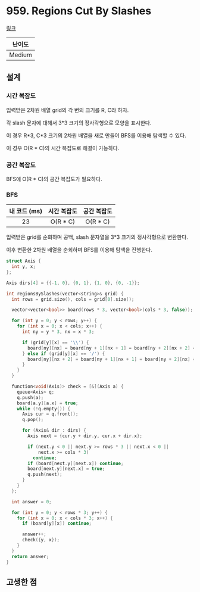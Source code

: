 # 959. Regions Cut By Slashes

[링크](https://leetcode.com/problems/regions-cut-by-slashes/description/)

| 난이도 |
| :----: |
| Medium |

## 설계

### 시간 복잡도

입력받은 2차원 배열 grid의 각 변의 크기를 R, C라 하자.

각 slash 문자에 대해서 3\*3 크기의 정사각형으로 모양을 표시한다.

이 경우 R\*3, C\*3 크기의 2차원 배열을 새로 만들어 BFS를 이용해 탐색할 수 있다.

이 경우 O(R \* C)의 시간 복잡도로 해결이 가능하다.

### 공간 복잡도

BFS에 O(R \* C)의 공간 복잡도가 필요하다.

### BFS

| 내 코드 (ms) | 시간 복잡도 | 공간 복잡도 |
| :----------: | :---------: | :---------: |
|      23      |  O(R \* C)  |  O(R \* C)  |

입력받은 grid를 순회하며 공백, slash 문자열을 3\*3 크기의 정사각형으로 변환한다.

이후 변환한 2차원 배열을 순회하며 BFS를 이용해 탐색을 진행한다.

```cpp
struct Axis {
  int y, x;
};

Axis dirs[4] = {{-1, 0}, {0, 1}, {1, 0}, {0, -1}};

int regionsBySlashes(vector<string>& grid) {
  int rows = grid.size(), cols = grid[0].size();

  vector<vector<bool>> board(rows * 3, vector<bool>(cols * 3, false));

  for (int y = 0; y < rows; y++) {
    for (int x = 0; x < cols; x++) {
      int ny = y * 3, nx = x * 3;

      if (grid[y][x] == '\\') {
        board[ny][nx] = board[ny + 1][nx + 1] = board[ny + 2][nx + 2] = true;
      } else if (grid[y][x] == '/') {
        board[ny][nx + 2] = board[ny + 1][nx + 1] = board[ny + 2][nx] = true;
      }
    }
  }

  function<void(Axis)> check = [&](Axis a) {
    queue<Axis> q;
    q.push(a);
    board[a.y][a.x] = true;
    while (!q.empty()) {
      Axis cur = q.front();
      q.pop();

      for (Axis& dir : dirs) {
        Axis next = {cur.y + dir.y, cur.x + dir.x};

        if (next.y < 0 || next.y >= rows * 3 || next.x < 0 ||
            next.x >= cols * 3)
          continue;
        if (board[next.y][next.x]) continue;
        board[next.y][next.x] = true;
        q.push(next);
      }
    }
  };

  int answer = 0;

  for (int y = 0; y < rows * 3; y++) {
    for (int x = 0; x < cols * 3; x++) {
      if (board[y][x]) continue;

      answer++;
      check({y, x});
    }
  }
  return answer;
}
```

## 고생한 점
